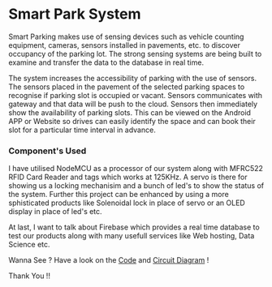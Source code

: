 # Smart Park System

Smart Parking makes use of sensing devices such as vehicle counting equipment, cameras, sensors installed in pavements, etc.
to discover occupancy of the parking lot. The strong sensing systems are being built to examine and transfer the data to the 
database in real time.

The system increases the accessibility of parking with the use of sensors. The sensors placed in the pavement of the selected
parking spaces to recognise if parking slot is occupied or vacant. Sensors communicates with gateway and that data will be push
to the cloud. Sensors then immediately show the availability of parking slots. This can be viewed on the Android APP or Website
so drives can easily identify the space and can book their slot for a particular time interval in advance.

### Component's Used

I have utilised NodeMCU as a processor of our system along with MFRC522 RFID Card Reader and tags which works at 125KHz. A servo 
is there for showing us a locking mechanisim and a bunch of led's to show the status of the system. Further this project can be
enhanced by using a more sphisticated products like Solenoidal lock in place of servo or an OLED display in place of led's etc.

At last, I want to talk about Firebase which provides a real time database to test our products along with many usefull services 
like Web hosting, Data Science etc. 

Wanna See ? Have a look on the [Code](https://github.com/Mayank-124/SmartPark_System/blob/master/SmartPark.ino) and [Circuit Diagram](https://github.com/Mayank-124/SmartPark_System/blob/master/CircuitDigaram/SmartPark.png) !

Thank You !! 
